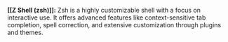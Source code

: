 **[[Z Shell (zsh)]]:** Zsh is a highly customizable shell with a focus on interactive use. It offers advanced features like context-sensitive tab completion, spell correction, and extensive customization through plugins and themes.